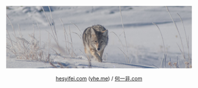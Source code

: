 [![A coyote in Yellowstone National Park.](./20191218A-IMGP5724-coyote.jpg "Coyote, Yellowstone National Park, 2019-12-18")](https://photography.hesyifei.com/)

<p align="center"><a href="https://hesyifei.com/" title="Yifei’s Website" target="_blank">hesyifei.com</a> (<a href="https://yhe.me/" title="Yifei’s Website (Short URL)" target="_blank">yhe.me</a>) / <a href="https://何一非.com/" title="何一非个人网站" target="_blank">何一非.com</a></p>
